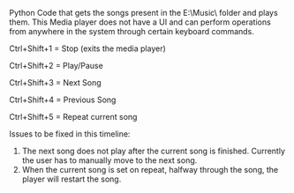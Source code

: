 Python Code that gets the songs present in the E:\\Music\\ folder and plays them. This Media player does not have a UI and can perform operations from anywhere in the system through certain keyboard commands.

Ctrl+Shift+1 = Stop (exits the media player)

Ctrl+Shift+2 = Play/Pause

Ctrl+Shift+3 = Next Song

Ctrl+Shift+4 = Previous Song

Ctrl+Shift+5 = Repeat current song

Issues to be fixed in this timeline:

1) The next song does not play after the current song is finished. Currently the user has to manually move to the next song.
2) When the current song is set on repeat, halfway through the song, the player will restart the song.
